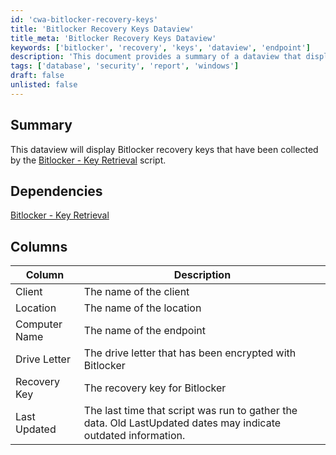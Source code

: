 ```yaml
---
id: 'cwa-bitlocker-recovery-keys'
title: 'Bitlocker Recovery Keys Dataview'
title_meta: 'Bitlocker Recovery Keys Dataview'
keywords: ['bitlocker', 'recovery', 'keys', 'dataview', 'endpoint']
description: 'This document provides a summary of a dataview that displays Bitlocker recovery keys collected by the Bitlocker - Key Retrieval script. It outlines dependencies, the columns included in the dataview, and their descriptions, helping users to understand the data presented.'
tags: ['database', 'security', 'report', 'windows']
draft: false
unlisted: false
---
```

## Summary

This dataview will display Bitlocker recovery keys that have been collected by the [Bitlocker - Key Retrieval](https://proval.itglue.com/DOC-5078775-8009806) script.

## Dependencies

[Bitlocker - Key Retrieval](https://proval.itglue.com/DOC-5078775-8009806)

## Columns

| Column        | Description                                                                                      |
|---------------|--------------------------------------------------------------------------------------------------|
| Client        | The name of the client                                                                           |
| Location      | The name of the location                                                                         |
| Computer Name | The name of the endpoint                                                                         |
| Drive Letter  | The drive letter that has been encrypted with Bitlocker                                         |
| Recovery Key  | The recovery key for Bitlocker                                                                   |
| Last Updated  | The last time that script was run to gather the data. Old LastUpdated dates may indicate outdated information. |



